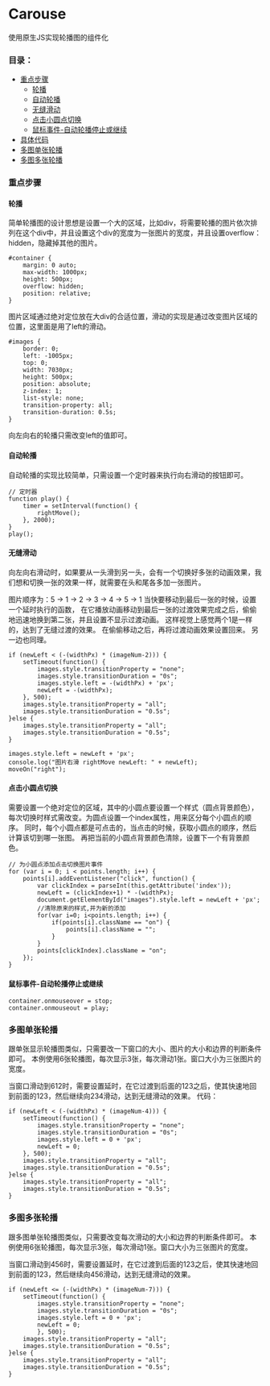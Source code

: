 # Carouse
使用原生JS实现轮播图的组件化

<h3>目录：</h3>

- [重点步骤](#2)
     - [轮播](#2-1)
     - [自动轮播](#2-2)
     - [无缝滑动](#2-3)
     - [点击小圆点切换](#2-4)
     - [鼠标事件-自动轮播停止或继续](#2-5)
- [具体代码](#3)
- [多图单张轮播](#4)
- [多图多张轮播](#5)


<h3 id="2">重点步骤</h3>

<h4 id="2-1">轮播</h4> 

简单轮播图的设计思想是设置一个大的区域，比如div，将需要轮播的图片依次排列在这个div中，并且设置这个div的宽度为一张图片的宽度，并且设置overflow：hidden，隐藏掉其他的图片。
```
#container {
	margin: 0 auto;
	max-width: 1000px;
	height: 500px;
	overflow: hidden;
	position: relative;
}

```

图片区域通过绝对定位放在大div的合适位置，滑动的实现是通过改变图片区域的位置，这里面是用了left的滑动。
```
#images {
	border: 0;
	left: -1005px;
	top: 0;
	width: 7030px;
	height: 500px;
	position: absolute;
	z-index: 1;
	list-style: none;
	transition-property: all;
	transition-duration: 0.5s;
}
```
向左向右的轮播只需改变left的值即可。

<h4 id="2-2">自动轮播</h4> 
自动轮播的实现比较简单，只需设置一个定时器来执行向右滑动的按钮即可。

```
// 定时器
function play() {
	timer = setInterval(function() {
		rightMove();
	}, 2000);
}
play();

```

<h4 id="2-3"> 无缝滑动</h4>
向左向右滑动时，如果要从一头滑到另一头，会有一个切换好多张的动画效果，我们想和切换一张的效果一样，就需要在头和尾各多加一张图片。

图片顺序为：5 -> 1 -> 2 -> 3 -> 4 -> 5 -> 1
当快要移动到最后一张的时候，设置一个延时执行的函数，
在它播放动画移动到最后一张的过渡效果完成之后，偷偷地迅速地换到第二张，并且设置不显示过渡动画。
这样视觉上感觉两个1是一样的，达到了无缝过渡的效果。
在偷偷移动之后，再将过渡动画效果设置回来。
另一边也同理。
```
if (newLeft < (-(widthPx) * (imageNum-2))) {
	setTimeout(function() {
	    images.style.transitionProperty = "none";
	    images.style.transitionDuration = "0s";
	    images.style.left = -(widthPx) + 'px';
	    newLeft = -(widthPx);
	}, 500);
	images.style.transitionProperty = "all";
	images.style.transitionDuration = "0.5s";
}else {
	images.style.transitionProperty = "all";
	images.style.transitionDuration = "0.5s";
}
			
images.style.left = newLeft + 'px';
console.log("图片右滑 rightMove newLeft: " + newLeft);
moveOn("right");
```



<h4 id="2-4"> 点击小圆点切换</h4>
需要设置一个绝对定位的区域，其中的小圆点要设置一个样式（圆点背景颜色），每次切换时样式需改变。为圆点设置一个index属性，用来区分每个小圆点的顺序。
同时，每个小圆点都是可点击的，当点击的时候，获取小圆点的顺序，然后计算该切到哪一张图。
再把当前的小圆点背景颜色清除，设置下一个有背景颜色。

```
// 为小圆点添加点击切换图片事件
for (var i = 0; i < points.length; i++) {
	points[i].addEventListener("click", function() {
		var clickIndex = parseInt(this.getAttribute('index'));
		newLeft = (clickIndex+1) * -(widthPx);
		document.getElementById("images").style.left = newLeft + 'px';
		//清除原来的样式,并为新的添加
		for(var i=0; i<points.length; i++) {
			if(points[i].className == "on") {
				points[i].className = "";
			}
		}
		points[clickIndex].className = "on";
	});
}
```

<h4 id="2-5"> 鼠标事件-自动轮播停止或继续</h4>

```
container.onmouseover = stop;
container.onmouseout = play;
```


<h3 id="4">多图单张轮播</h3>

跟单张显示轮播图类似，只需要改一下窗口的大小、图片的大小和边界的判断条件即可。
本例使用6张轮播图，每次显示3张，每次滑动1张。窗口大小为三张图片的宽度。

当窗口滑动到612时，需要设置延时，在它过渡到后面的123之后，使其快速地回到前面的123，然后继续向234滑动，达到无缝滑动的效果。
代码：
```
if (newLeft < (-(widthPx) * (imageNum-4))) {
	setTimeout(function() {
		images.style.transitionProperty = "none";
		images.style.transitionDuration = "0s";
		images.style.left = 0 + 'px';
		newLeft = 0;
	}, 500);
	images.style.transitionProperty = "all";
	images.style.transitionDuration = "0.5s";
}else {
	images.style.transitionProperty = "all";
	images.style.transitionDuration = "0.5s";
}
```

<h3 id="4">多图多张轮播</h3>

跟多图单张轮播图类似，只需要改变每次滑动的大小和边界的判断条件即可。
本例使用6张轮播图，每次显示3张，每次滑动1张。窗口大小为三张图片的宽度。

当窗口滑动到456时，需要设置延时，在它过渡到后面的123之后，使其快速地回到前面的123，然后继续向456滑动，达到无缝滑动的效果。

```
if (newLeft <= (-(widthPx) * (imageNum-7))) {
	setTimeout(function() {
		images.style.transitionProperty = "none";
		images.style.transitionDuration = "0s";
		images.style.left = 0 + 'px';
		newLeft = 0;
        }, 500);
	images.style.transitionProperty = "all";
	images.style.transitionDuration = "0.5s";
}else {
	images.style.transitionProperty = "all";
	images.style.transitionDuration = "0.5s";
}
```
